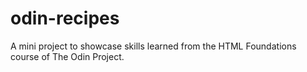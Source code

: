 # odin-recipes
A mini project to showcase skills learned from the HTML Foundations course of The Odin Project.